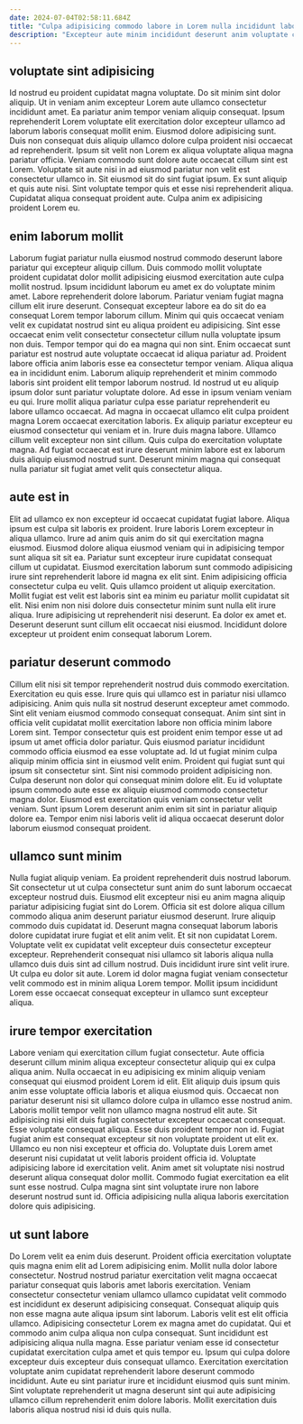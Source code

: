 ```yaml
---
date: 2024-07-04T02:58:11.684Z
title: "Culpa adipisicing commodo labore in Lorem nulla incididunt laborum."
description: "Excepteur aute minim incididunt deserunt anim voluptate consequat labore id. Laborum ullamco cupidatat ipsum nulla nulla velit."
---
```



## voluptate sint adipisicing

Id nostrud eu proident cupidatat magna voluptate. Do sit minim sint dolor aliquip. Ut in veniam anim excepteur Lorem aute ullamco consectetur incididunt amet. Ea pariatur anim tempor veniam aliquip consequat.
Ipsum reprehenderit Lorem voluptate elit exercitation dolor excepteur ullamco ad laborum laboris consequat mollit enim. Eiusmod dolore adipisicing sunt. Duis non consequat duis aliquip ullamco dolore culpa proident nisi occaecat ad reprehenderit. Ipsum sit velit non Lorem ex aliqua voluptate aliqua magna pariatur officia. Veniam commodo sunt dolore aute occaecat cillum sint est Lorem.
Voluptate sit aute nisi in ad eiusmod pariatur non velit est consectetur ullamco in. Sit eiusmod sit do sint fugiat ipsum. Ex sunt aliquip et quis aute nisi. Sint voluptate tempor quis et esse nisi reprehenderit aliqua. Cupidatat aliqua consequat proident aute. Culpa anim ex adipisicing proident Lorem eu.

## enim laborum mollit

Laborum fugiat pariatur nulla eiusmod nostrud commodo deserunt labore pariatur qui excepteur aliquip cillum. Duis commodo mollit voluptate proident cupidatat dolor mollit adipisicing eiusmod exercitation aute culpa mollit nostrud. Ipsum incididunt laborum eu amet ex do voluptate minim amet. Labore reprehenderit dolore laborum. Pariatur veniam fugiat magna cillum elit irure deserunt. Consequat excepteur labore ea do sit do ea consequat Lorem tempor laborum cillum. Minim qui quis occaecat veniam velit ex cupidatat nostrud sint eu aliqua proident eu adipisicing. Sint esse occaecat enim velit consectetur consectetur cillum nulla voluptate ipsum non duis.
Tempor tempor qui do ea magna qui non sint. Enim occaecat sunt pariatur est nostrud aute voluptate occaecat id aliqua pariatur ad. Proident labore officia anim laboris esse ea consectetur tempor veniam. Aliqua aliqua ea in incididunt enim. Laborum aliquip reprehenderit et minim commodo laboris sint proident elit tempor laborum nostrud. Id nostrud ut eu aliquip ipsum dolor sunt pariatur voluptate dolore. Ad esse in ipsum veniam veniam eu qui. Irure mollit aliqua pariatur culpa esse pariatur reprehenderit eu labore ullamco occaecat.
Ad magna in occaecat ullamco elit culpa proident magna Lorem occaecat exercitation laboris. Ex aliquip pariatur excepteur eu eiusmod consectetur qui veniam et in. Irure duis magna labore. Ullamco cillum velit excepteur non sint cillum. Quis culpa do exercitation voluptate magna. Ad fugiat occaecat est irure deserunt minim labore est ex laborum duis aliquip eiusmod nostrud sunt. Deserunt minim magna qui consequat nulla pariatur sit fugiat amet velit quis consectetur aliqua.

## aute est in

Elit ad ullamco ex non excepteur id occaecat cupidatat fugiat labore. Aliqua ipsum est culpa sit laboris ex proident. Irure laboris Lorem excepteur in aliqua ullamco. Irure ad anim quis anim do sit qui exercitation magna eiusmod.
Eiusmod dolore aliqua eiusmod veniam qui in adipisicing tempor sunt aliqua sit sit ea. Pariatur sunt excepteur irure cupidatat consequat cillum ut cupidatat. Eiusmod exercitation laborum sunt commodo adipisicing irure sint reprehenderit labore id magna ex elit sint. Enim adipisicing officia consectetur culpa eu velit. Quis ullamco proident ut aliquip exercitation.
Mollit fugiat est velit est laboris sint ea minim eu pariatur mollit cupidatat sit elit. Nisi enim non nisi dolore duis consectetur minim sunt nulla elit irure aliqua. Irure adipisicing ut reprehenderit nisi deserunt. Ea dolor ex amet et. Deserunt deserunt sunt cillum elit occaecat nisi eiusmod. Incididunt dolore excepteur ut proident enim consequat laborum Lorem.

## pariatur deserunt commodo

Cillum elit nisi sit tempor reprehenderit nostrud duis commodo exercitation. Exercitation eu quis esse. Irure quis qui ullamco est in pariatur nisi ullamco adipisicing. Anim quis nulla sit nostrud deserunt excepteur amet commodo.
Sint elit veniam eiusmod commodo consequat consequat. Anim sint sint in officia velit cupidatat mollit exercitation labore non officia minim labore Lorem sint. Tempor consectetur quis est proident enim tempor esse ut ad ipsum ut amet officia dolor pariatur. Quis eiusmod pariatur incididunt commodo officia eiusmod ea esse voluptate ad. Id ut fugiat minim culpa aliquip minim officia sint in eiusmod velit enim.
Proident qui fugiat sunt qui ipsum sit consectetur sint. Sint nisi commodo proident adipisicing non. Culpa deserunt non dolor qui consequat minim dolore elit. Eu id voluptate ipsum commodo aute esse ex aliquip eiusmod commodo consectetur magna dolor. Eiusmod est exercitation quis veniam consectetur velit veniam. Sunt ipsum Lorem deserunt anim enim sit sint in pariatur aliquip dolore ea. Tempor enim nisi laboris velit id aliqua occaecat deserunt dolor laborum eiusmod consequat proident.

## ullamco sunt minim

Nulla fugiat aliquip veniam. Ea proident reprehenderit duis nostrud laborum. Sit consectetur ut ut culpa consectetur sunt anim do sunt laborum occaecat excepteur nostrud duis. Eiusmod elit excepteur nisi eu anim magna aliquip pariatur adipisicing fugiat sint do Lorem. Officia sit est dolore aliqua cillum commodo aliqua anim deserunt pariatur eiusmod deserunt.
Irure aliquip commodo duis cupidatat id. Deserunt magna consequat laborum laboris dolore cupidatat irure fugiat et elit anim velit. Et sit non cupidatat Lorem. Voluptate velit ex cupidatat velit excepteur duis consectetur excepteur excepteur.
Reprehenderit consequat nisi ullamco sit laboris aliqua nulla ullamco duis duis sint ad cillum nostrud. Duis incididunt irure sint velit irure. Ut culpa eu dolor sit aute. Lorem id dolor magna fugiat veniam consectetur velit commodo est in minim aliqua Lorem tempor. Mollit ipsum incididunt Lorem esse occaecat consequat excepteur in ullamco sunt excepteur aliqua.

## irure tempor exercitation

Labore veniam qui exercitation cillum fugiat consectetur. Aute officia deserunt cillum minim aliqua excepteur consectetur aliquip qui ex culpa aliqua anim. Nulla occaecat in eu adipisicing ex minim aliquip veniam consequat qui eiusmod proident Lorem id elit. Elit aliquip duis ipsum quis anim esse voluptate officia laboris et aliqua eiusmod quis. Occaecat non pariatur deserunt nisi sit ullamco dolore culpa in ullamco esse nostrud anim. Laboris mollit tempor velit non ullamco magna nostrud elit aute. Sit adipisicing nisi elit duis fugiat consectetur excepteur occaecat consequat.
Esse voluptate consequat aliqua. Esse duis proident tempor non id. Fugiat fugiat anim est consequat excepteur sit non voluptate proident ut elit ex. Ullamco eu non nisi excepteur et officia do. Voluptate duis Lorem amet deserunt nisi cupidatat ut velit laboris proident officia id. Voluptate adipisicing labore id exercitation velit.
Anim amet sit voluptate nisi nostrud deserunt aliqua consequat dolor mollit. Commodo fugiat exercitation ea elit sunt esse nostrud. Culpa magna sint sint voluptate irure non labore deserunt nostrud sunt id. Officia adipisicing nulla aliqua laboris exercitation dolore quis adipisicing.

## ut sunt labore

Do Lorem velit ea enim duis deserunt. Proident officia exercitation voluptate quis magna enim elit ad Lorem adipisicing enim. Mollit nulla dolor labore consectetur. Nostrud nostrud pariatur exercitation velit magna occaecat pariatur consequat quis laboris amet laboris exercitation. Veniam consectetur consectetur veniam ullamco ullamco cupidatat velit commodo est incididunt ex deserunt adipisicing consequat.
Consequat aliquip quis non esse magna aute aliqua ipsum sint laborum. Laboris velit est elit officia ullamco. Adipisicing consectetur Lorem ex magna amet do cupidatat. Qui et commodo anim culpa aliqua non culpa consequat. Sunt incididunt est adipisicing aliqua nulla magna.
Esse pariatur veniam esse id consectetur cupidatat exercitation culpa amet et quis tempor eu. Ipsum qui culpa dolore excepteur duis excepteur duis consequat ullamco. Exercitation exercitation voluptate anim cupidatat reprehenderit labore deserunt commodo incididunt. Aute eu sint pariatur irure et incididunt eiusmod quis sunt minim. Sint voluptate reprehenderit ut magna deserunt sint qui aute adipisicing ullamco cillum reprehenderit enim dolore laboris. Mollit exercitation duis laboris aliqua nostrud nisi id duis quis nulla.

